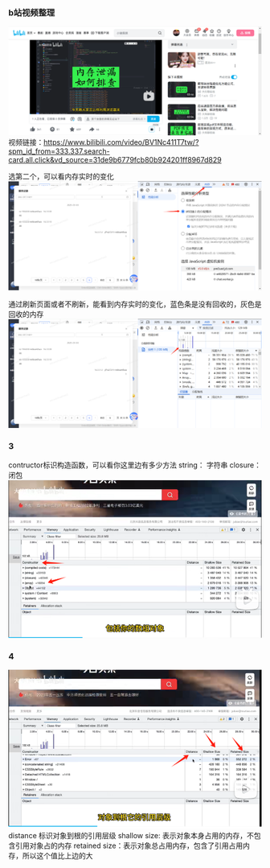 
### b站视频整理
![alt text](assets/image-4.png)
视频链接：https://www.bilibili.com/video/BV1Nc411T7tw/?spm_id_from=333.337.search-card.all.click&vd_source=31de9b6779fcb80b924201ff8967d829


选第二个，可以看内存实时的变化
![alt text](assets/image-5.png)

通过刷新页面或者不刷新，能看到内存实时的变化，蓝色条是没有回收的，灰色是回收的内存
![alt text](assets/image-6.png)

### 3
contructor标识构造函数，可以看你这里边有多少方法
string： 字符串
closure： 闭包
![alt text](assets/image-7.png)

### 4
![alt text](assets/image-8.png)
distance 标识对象到根的引用层级
shallow size: 表示对象本身占用的内存，不包含引用对象占的内存
retained size：表示对象总占用内存，包含了引用占用内存，所以这个值比上边的大

